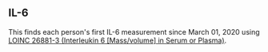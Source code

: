## IL-6 

This finds each person's first IL-6 measurement since March 01, 2020 using [LOINC 26881-3 (Interleukin 6 [Mass/volume] in Serum or Plasma)](https://athena.ohdsi.org/search-terms/terms/3023091). 

<!---
```SQL
{}
```
-->
